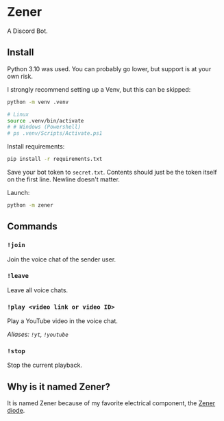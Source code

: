 # Zener

A Discord Bot.

## Install

Python 3.10 was used. You can probably go lower, but support is at your own risk.

I strongly recommend setting up a Venv, but this can be skipped:

```sh
python -m venv .venv

# Linux
source .venv/bin/activate
# # Windows (Powershell)
# ps .venv/Scripts/Activate.ps1
```

Install requirements:

```sh
pip install -r requirements.txt
```

Save your bot token to `secret.txt`. Contents should just be the token itself on the first line. Newline doesn't matter.

Launch:

```sh
python -m zener
```

## Commands

### `!join`

Join the voice chat of the sender user.

### `!leave`

Leave all voice chats.

### `!play <video link or video ID>`

Play a YouTube video in the voice chat.

_Aliases: `!yt`, `!youtube`_

### `!stop`

Stop the current playback.

## Why is it named Zener?

It is named Zener because of my favorite electrical component, the [Zener diode](https://en.wikipedia.org/wiki/Zener_diode).
